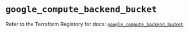 # `google_compute_backend_bucket`

Refer to the Terraform Registory for docs: [`google_compute_backend_bucket`](https://registry.terraform.io/providers/hashicorp/google-beta/4.62.1/docs/resources/google_compute_backend_bucket).
